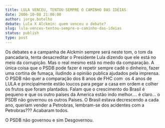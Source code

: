 ```yaml
---
title: LULA VENCEU, TENTOU SEMPRE O CAMINHO DAS IDÉIAS
date: 2006-10-08 21:00:00
author: jorge.botelho
debate: Lula X Alckmin: quem venceu o debate?
slug: lula-venceu-tentou-sempre-o-caminho-das-ideias
status: publish 
type: post
---
```


Os debates e a campanha de Alckmin sempre será neste tom, o tom da pancadaria, tenta desacreditar o Presidente Lula dizendo que ele está no meio da corrupição. Mas o real mesmo está no medo da comparação. A única coisa que o PSDB pode fazer é repetir sempre cadê o dinheiro, fazer uma cortina de fumaça, iludindo a opinião publica ajudados pela imprensa. O PSDB não quer a comparação dos 8 anos de FHC com  os 4 anos de LULA e principalmente estão loucos para pegar a casa em ordem e colher os frutos que foram plantados. Falam que o crescimento do Brasil é pequeno e que os outro países da America estão indo melhor.... é claro... o PSDB não governou os outros Países. O Brasil estava decrescendo a cada ano, queriam vender a Petrobras, lembram-se dos acidentes com a Petrobras??? Acabaram todos.  


O PSDB não governou e sim Desgovernou.


 


 


 


